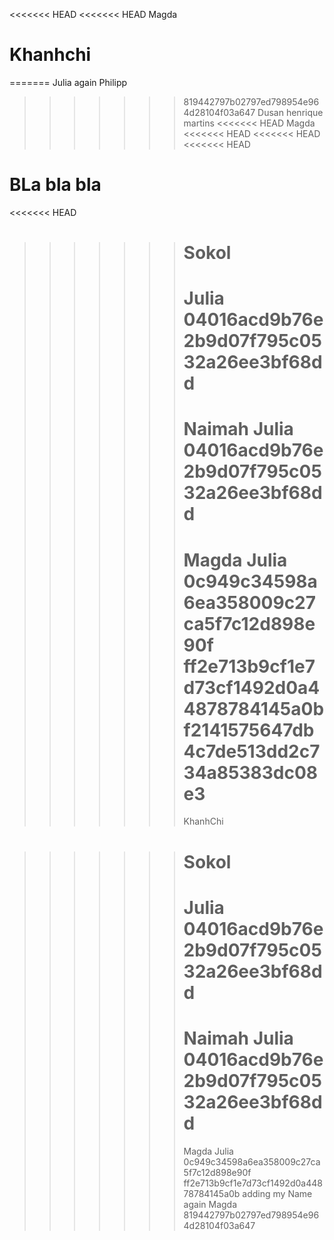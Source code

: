 <<<<<<< HEAD
<<<<<<< HEAD
Magda

# Khanhchi

=======
Julia again
Philipp

> > > > > > > 819442797b02797ed798954e964d28104f03a647
> > > > > > > Dusan
> > > > > > > henrique martins
> > > > > > > <<<<<<< HEAD
> > > > > > > Magda
> > > > > > > <<<<<<< HEAD
> > > > > > > <<<<<<< HEAD
> > > > > > > <<<<<<< HEAD

# BLa bla bla

<<<<<<< HEAD

> > > > > > > # Sokol
> > > > > > >
> > > > > > > Julia
> > > > > > > 04016acd9b76e2b9d07f795c0532a26ee3bf68dd
> > > > > > > =======
> > > > > > > Naimah
> > > > > > > Julia
> > > > > > > 04016acd9b76e2b9d07f795c0532a26ee3bf68dd
> > > > > > > =======
> > > > > > > Magda
> > > > > > > Julia
> > > > > > > 0c949c34598a6ea358009c27ca5f7c12d898e90f
> > > > > > > ff2e713b9cf1e7d73cf1492d0a44878784145a0b
> > > > > > > f2141575647db4c7de513dd2c734a85383dc08e3
> > > > > > > =======
> > > > > > > KhanhChi

> > > > > > > # Sokol
> > > > > > >
> > > > > > > Julia
> > > > > > > 04016acd9b76e2b9d07f795c0532a26ee3bf68dd
> > > > > > > =======
> > > > > > > Naimah
> > > > > > > Julia
> > > > > > > 04016acd9b76e2b9d07f795c0532a26ee3bf68dd
> > > > > > > =======
> > > > > > > Magda
> > > > > > > Julia
> > > > > > > 0c949c34598a6ea358009c27ca5f7c12d898e90f
> > > > > > > ff2e713b9cf1e7d73cf1492d0a44878784145a0b
> > > > > > > adding my Name again Magda
> > > > > > > 819442797b02797ed798954e964d28104f03a647
